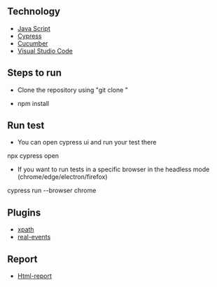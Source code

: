 ## Technology

- [Java Script](https://learn.javascript.ru/)
- [Cypress](https://docs.cypress.io/guides/overview/why-cypress)
- [Cucumber](https://cucumber.io/docs/installation/javascript/)
- [Visual Studio Code](https://code.visualstudio.com/)



## Steps to run

- Clone the repository using "git clone "

- npm install


## Run test

- You can open cypress ui and run your test there

npx cypress open

- If you want to run tests in a specific browser in the headless mode (chrome/edge/electron/firefox)

cypress run --browser chrome

## Plugins

- [xpath](https://github.com/cypress-io/cypress-xpath)
- [real-events](https://github.com/dmtrKovalenko/cypress-real-events)

## Report

- [Html-report](https://kailash-pathak.medium.com/generate-cucumber-html-report-in-cypress-3691d596ef19)


